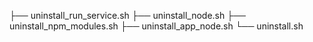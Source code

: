 ├── uninstall_run_service.sh
├── uninstall_node.sh
├── uninstall_npm_modules.sh
├── uninstall_app_node.sh
└── uninstall.sh